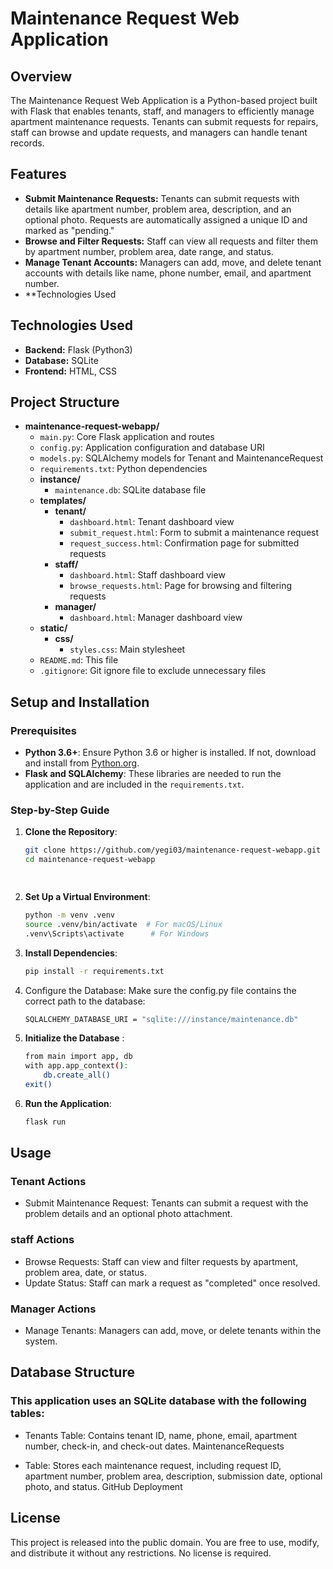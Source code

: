 # Maintenance Request Web Application


## Overview

The Maintenance Request Web Application is a Python-based project built with Flask that enables tenants, staff, and managers to efficiently manage apartment maintenance requests. Tenants can submit requests for repairs, staff can browse and update requests, and managers can handle tenant records.

## Features

- **Submit Maintenance Requests:** Tenants can submit requests with details like apartment number, problem area, description, and an optional photo. Requests are automatically assigned a unique ID and marked as "pending."
- **Browse and Filter Requests:** Staff can view all requests and filter them by apartment number, problem area, date range, and status.
- **Manage Tenant Accounts:** Managers can add, move, and delete tenant accounts with details like name, phone number, email, and apartment number.
- **Technologies Used

## Technologies Used
- **Backend:** Flask (Python3)
- **Database:** SQLite
- **Frontend:** HTML, CSS

  

## Project Structure

- **maintenance-request-webapp/**
  - `main.py`: Core Flask application and routes
  - `config.py`: Application configuration and database URI
  - `models.py`: SQLAlchemy models for Tenant and MaintenanceRequest
  - `requirements.txt`: Python dependencies
  - **instance/**
    - `maintenance.db`: SQLite database file
  - **templates/**
    - **tenant/**
      - `dashboard.html`: Tenant dashboard view
      - `submit_request.html`: Form to submit a maintenance request
      - `request_success.html`: Confirmation page for submitted requests
    - **staff/**
      - `dashboard.html`: Staff dashboard view
      - `browse_requests.html`: Page for browsing and filtering requests
    - **manager/**
      - `dashboard.html`: Manager dashboard view
  - **static/**
    - **css/**
      - `styles.css`: Main stylesheet
  - `README.md`: This file
  - `.gitignore`: Git ignore file to exclude unnecessary files


## Setup and Installation

### Prerequisites

- **Python 3.6+**: Ensure Python 3.6 or higher is installed. If not, download and install from [Python.org](https://www.python.org/downloads/).
- **Flask and SQLAlchemy**: These libraries are needed to run the application and are included in the `requirements.txt`.

### Step-by-Step Guide

1. **Clone the Repository**:
   ```bash
   git clone https://github.com/yegi03/maintenance-request-webapp.git
   cd maintenance-request-webapp

  
2. **Set Up a Virtual Environment**:
   ```bash
   python -m venv .venv
   source .venv/bin/activate  # For macOS/Linux
   .venv\Scripts\activate      # For Windows

   
3. **Install Dependencies**:
   ```bash
   pip install -r requirements.txt
4. Configure the Database: Make sure the config.py file contains the correct path to the database:
   ```bash
   SQLALCHEMY_DATABASE_URI = "sqlite:///instance/maintenance.db"

5. **Initialize the Database** :
   ```bash
   from main import app, db
   with app.app_context():
       db.create_all()
   exit()

6. **Run the Application**:
   ```bash
   flask run


## Usage

### Tenant Actions
- Submit Maintenance Request: Tenants can submit a request with the problem details and an optional photo attachment.

### staff Actions
- Browse Requests: Staff can view and filter requests by apartment, problem area, date, or status.
- Update Status: Staff can mark a request as "completed" once resolved.

### Manager Actions
- Manage Tenants: Managers can add, move, or delete tenants within the system.


## Database Structure

### This application uses an SQLite database with the following tables:

- Tenants Table: Contains tenant ID, name, phone, email, apartment number, check-in, and check-out dates.
MaintenanceRequests 

- Table: Stores each maintenance request, including request ID, apartment number, problem area, description, submission date, optional photo, and status.
GitHub Deployment


## License

This project is released into the public domain. You are free to use, modify, and distribute it without any restrictions. No license is required.
